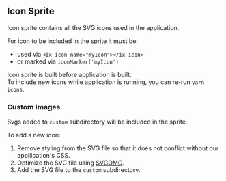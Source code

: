 ## Icon Sprite

Icon sprite contains all the SVG icons used in the application.

For icon to be included in the sprite it must be:
- used via `<ix-icon name="myIcon"></ix-icon>`
- or marked via `iconMarker('myIcon')`

Icon sprite is built before application is built.\
To include new icons while application is running, you can re-run `yarn icons`.

### Custom Images

Svgs added to `custom` subdirectory will be included in the sprite.

To add a new icon:
1. Remove styling from the SVG file so that it does not conflict without our appllication's CSS.
2. Optimize the SVG file using [SVGOMG](https://jakearchibald.github.io/svgomg/).
3. Add the SVG file to the `custom` subdirectory.